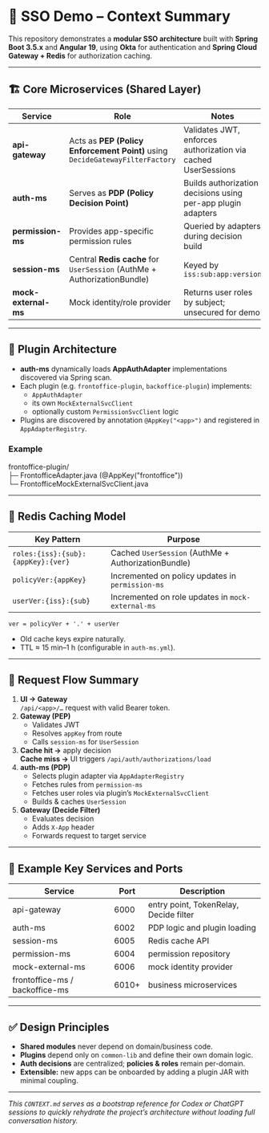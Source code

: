 # 🧩 SSO Demo – Context Summary

This repository demonstrates a **modular SSO architecture** built with **Spring Boot 3.5.x** and **Angular 19**, using **Okta** for authentication and **Spring Cloud Gateway + Redis** for authorization caching.

---

## 🏗️ Core Microservices (Shared Layer)

| Service | Role | Notes |
|----------|------|-------|
| **api-gateway** | Acts as **PEP (Policy Enforcement Point)** using `DecideGatewayFilterFactory` | Validates JWT, enforces authorization via cached UserSessions |
| **auth-ms** | Serves as **PDP (Policy Decision Point)** | Builds authorization decisions using per-app plugin adapters |
| **permission-ms** | Provides app-specific permission rules | Queried by adapters during decision build |
| **session-ms** | Central **Redis cache** for `UserSession` (AuthMe + AuthorizationBundle) | Keyed by `iss:sub:app:version` |
| **mock-external-ms** | Mock identity/role provider | Returns user roles by subject; unsecured for demo |

---

## 🧱 Plugin Architecture

- **auth-ms** dynamically loads **AppAuthAdapter** implementations discovered via Spring scan.
- Each plugin (e.g. `frontoffice-plugin`, `backoffice-plugin`) implements:
    - `AppAuthAdapter`
    - its own `MockExternalSvcClient`
    - optionally custom `PermissionSvcClient` logic
- Plugins are discovered by annotation `@AppKey("<app>")` and registered in `AppAdapterRegistry`.

### Example
frontoffice-plugin/  
├─ FrontofficeAdapter.java (@AppKey("frontoffice"))  
└─ FrontofficeMockExternalSvcClient.java


---

## 🔑 Redis Caching Model

| Key Pattern | Purpose |
|--------------|----------|
| `roles:{iss}:{sub}:{appKey}:{ver}` | Cached `UserSession` (AuthMe + AuthorizationBundle) |
| `policyVer:{appKey}` | Incremented on policy updates in `permission-ms` |
| `userVer:{iss}:{sub}` | Incremented on role updates in `mock-external-ms` |

`ver = policyVer + '.' + userVer`

- Old cache keys expire naturally.
- TTL ≈ 15 min–1 h (configurable in `auth-ms.yml`).

---

## 🔄 Request Flow Summary

1. **UI → Gateway**  
   `/api/<app>/…` request with valid Bearer token.
2. **Gateway (PEP)**
    - Validates JWT
    - Resolves `appKey` from route
    - Calls `session-ms` for `UserSession`
3. **Cache hit →** apply decision  
   **Cache miss →** UI triggers `/api/auth/authorizations/load`
4. **auth-ms (PDP)**
    - Selects plugin adapter via `AppAdapterRegistry`
    - Fetches rules from `permission-ms`
    - Fetches user roles via plugin’s `MockExternalSvcClient`
    - Builds & caches `UserSession`
5. **Gateway (Decide Filter)**
    - Evaluates decision
    - Adds `X-App` header
    - Forwards request to target service

---

## 🧩 Example Key Services and Ports

| Service | Port | Description |
|----------|------|-------------|
| api-gateway | 6000 | entry point, TokenRelay, Decide filter |
| auth-ms | 6002 | PDP logic and plugin loading |
| session-ms | 6005 | Redis cache API |
| permission-ms | 6004 | permission repository |
| mock-external-ms | 6006 | mock identity provider |
| frontoffice-ms / backoffice-ms | 6010+ | business microservices |

---

## ✅ Design Principles

- **Shared modules** never depend on domain/business code.
- **Plugins** depend only on `common-lib` and define their own domain logic.
- **Auth decisions** are centralized; **policies & roles** remain per-domain.
- **Extensible:** new apps can be onboarded by adding a plugin JAR with minimal coupling.

---

_This `CONTEXT.md` serves as a bootstrap reference for Codex or ChatGPT sessions to quickly rehydrate the project’s architecture without loading full conversation history._
